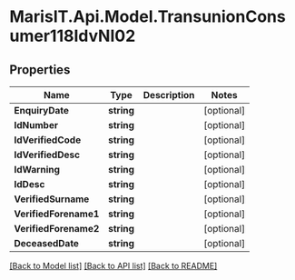 
# MarisIT.Api.Model.TransunionConsumer118IdvNI02

## Properties

Name | Type | Description | Notes
------------ | ------------- | ------------- | -------------
**EnquiryDate** | **string** |  | [optional] 
**IdNumber** | **string** |  | [optional] 
**IdVerifiedCode** | **string** |  | [optional] 
**IdVerifiedDesc** | **string** |  | [optional] 
**IdWarning** | **string** |  | [optional] 
**IdDesc** | **string** |  | [optional] 
**VerifiedSurname** | **string** |  | [optional] 
**VerifiedForename1** | **string** |  | [optional] 
**VerifiedForename2** | **string** |  | [optional] 
**DeceasedDate** | **string** |  | [optional] 

[[Back to Model list]](../README.md#documentation-for-models)
[[Back to API list]](../README.md#documentation-for-api-endpoints)
[[Back to README]](../README.md)

